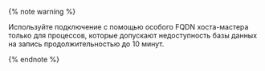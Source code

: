 {% note warning %}

Используйте подключение с помощью особого FQDN хоста-мастера только для процессов, которые допускают недоступность базы данных на запись продолжительностью до 10 минут.

{% endnote %}